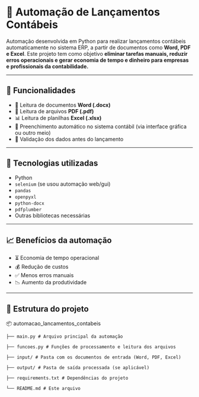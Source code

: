# 🧾 Automação de Lançamentos Contábeis  

Automação desenvolvida em Python para realizar lançamentos contábeis automaticamente no sistema ERP, a partir de documentos como **Word, PDF e Excel**. Este projeto tem como objetivo **eliminar tarefas manuais, reduzir erros operacionais e gerar economia de tempo e dinheiro para empresas e profissionais da contabilidade.**  

---

## 🚀 Funcionalidades  

- 📄 Leitura de documentos **Word (.docx)**  
- 📑 Leitura de arquivos **PDF (.pdf)**  
- 📊 Leitura de planilhas **Excel (.xlsx)**  
- 🤖 Preenchimento automático no sistema contábil (via interface gráfica ou outro meio)  
- 🔎 Validação dos dados antes do lançamento  

---

## 🔧 Tecnologias utilizadas  

- Python  
- `selenium` (se usou automação web/gui)  
- `pandas`  
- `openpyxl`  
- `python-docx`  
- `pdfplumber`
- Outras bibliotecas necessárias  

---

## 📈 Benefícios da automação  

- ⏳ Economia de tempo operacional  
- 💰 Redução de custos  
- ✅ Menos erros manuais  
- 📉 Aumento da produtividade  

---

## 📂 Estrutura do projeto  

📦 automacao_lancamentos_contabeis

```
├── main.py # Arquivo principal da automação

├── funcoes.py # Funções de processamento e leitura dos arquivos

├── input/ # Pasta com os documentos de entrada (Word, PDF, Excel)

├── output/ # Pasta de saída processada (se aplicável)

├── requirements.txt # Dependências do projeto

└── README.md # Este arquivo
```
